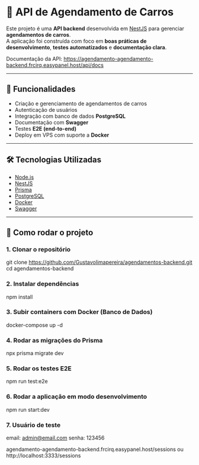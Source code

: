 # 🚗 API de Agendamento de Carros

Este projeto é uma **API backend** desenvolvida em [NestJS](https://nestjs.com/) para gerenciar **agendamentos de carros**.  
A aplicação foi construída com foco em **boas práticas de desenvolvimento**, **testes automatizados** e **documentação clara**.

Documentação da API: https://agendamento-agendamento-backend.frcirq.easypanel.host/api/docs

---

## 📌 Funcionalidades
- Criação e gerenciamento de agendamentos de carros
- Autenticação de usuários
- Integração com banco de dados **PostgreSQL**
- Documentação com **Swagger**
- Testes **E2E (end-to-end)**
- Deploy em VPS com suporte a **Docker**

---

## 🛠️ Tecnologias Utilizadas
- [Node.js](https://nodejs.org/)
- [NestJS](https://nestjs.com/)
- [Prisma](https://www.prisma.io/)
- [PostgreSQL](https://www.postgresql.org/)
- [Docker](https://www.docker.com/)
- [Swagger](https://swagger.io/)

---

## 🚀 Como rodar o projeto

### 1. Clonar o repositório
git clone https://github.com/Gustavolimapereira/agendamentos-backend.git
cd agendamentos-backend

### 2. Instalar dependências
npm install

### 3. Subir containers com Docker (Banco de Dados)
docker-compose up -d

### 4. Rodar as migrações do Prisma
npx prisma migrate dev

### 5. Rodar os testes E2E
npm run test:e2e

### 6. Rodar a aplicação em modo desenvolvimento
npm run start:dev

### 7. Usuário de teste
email: admin@email.com
senha: 123456

agendamento-agendamento-backend.frcirq.easypanel.host/sessions
ou
http://localhost:3333/sessions
